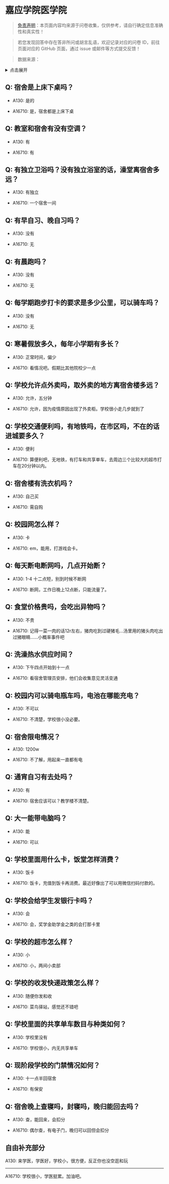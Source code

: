 # 嘉应学院医学院

> [免责声明](https://colleges.chat/#_3)：本页面内容均来源于问卷收集，仅供参考，请自行确定信息准确性和真实性！

> 若您发现回答中存在答非所问或胡言乱语，欢迎记录对应的问卷 ID，前往页面对应的 GitHub 页面，通过 issue 或邮件等方式提交反馈！

> 数据来源：

<details><summary>点击展开</summary>
<ul>
<li>A130: 匿名 (2021 年 06 月)</li>
<li>A16710: 匿名 (2023 年 01 月)</li>
</ul>
</details>

## Q: 宿舍是上床下桌吗？

- A130: 是的

- A16710: 是，宿舍都是上床下桌

## Q: 教室和宿舍有没有空调？

- A130: 有

- A16710: 有

## Q: 有独立卫浴吗？没有独立浴室的话，澡堂离宿舍多远？

- A130: 有独立

- A16710: 一个宿舍一间

## Q: 有早自习、晚自习吗？

- A130: 没有

- A16710: 无

## Q: 有晨跑吗？

- A130: 没有

- A16710: 无

## Q: 每学期跑步打卡的要求是多少公里，可以骑车吗？

- A130: 没有

- A16710: 无

## Q: 寒暑假放多久，每年小学期有多长？

- A130: 正常时间，偏少

- A16710: 看情况吧。假期比其他院校少一点

## Q: 学校允许点外卖吗，取外卖的地方离宿舍楼多远？

- A130: 允许，五分钟

- A16710: 允许，因为疫情原因出现了外卖柜。学校很小走几步就到了

## Q: 学校交通便利吗，有地铁吗，在市区吗，不在的话进城要多久？

- A130: 便利

- A16710: 算便利吧，无地铁，有打车和共享单车，去周边三个比较大的超市打车在20分钟以内。

## Q: 宿舍楼有洗衣机吗？

- A130: 自己买

- A16710: 需自购

## Q: 校园网怎么样？

- A130: 卡

- A16710: em，能用，打游戏会卡。

## Q: 每天断电断网吗，几点开始断？

- A130: 1-4 十二点短，别到时候不断网

- A16710: 断网，工作日晚上12点断，只能流量了。

## Q: 食堂价格贵吗，会吃出异物吗？

- A130: 不贵

- A16710: 记得一菜一肉的话12r左右，猪肉吃到过硬猪毛…汤里用的猪头肉吃出过猪眼睛……小概率事件吧

## Q: 洗澡热水供应时间？

- A130: 下午四点开始到十一点

- A16710: 看宿舍管理员安排，他们会收集意见灵活变通

## Q: 校园内可以骑电瓶车吗，电池在哪能充电？

- A130: 不可以

- A16710: 不清楚，学校很小没必要。

## Q: 宿舍限电情况？

- A130: 1200w

- A16710: 不了解，用起来一直都有电

## Q: 通宵自习有去处吗？

- A130: 有

- A16710: 宿舍应该可以？教学楼不清楚。

## Q: 大一能带电脑吗？

- A130: 能

- A16710: 可以

## Q: 学校里面用什么卡，饭堂怎样消费？

- A130: 饭卡

- A16710: 饭卡，充值到饭卡再消费。最近好像出了可以用微信扫码付款的。

## Q: 学校会给学生发银行卡吗？

- A130: 会

- A16710: 会，奖学金助学金之类的会打那卡里

## Q: 学校的超市怎么样？

- A130: 小

- A16710: 小，两间小卖部

## Q: 学校的收发快递政策怎么样？

- A130: 随便你发和收

- A16710: 菜鸟驿站，感觉还不错吧

## Q: 学校里面的共享单车数目与种类如何？

- A130: 学校里没有

- A16710: 学校很小，内无共享单车

## Q: 现阶段学校的门禁情况如何？

- A130: 十一点半回宿舍

- A16710: 有保安

## Q: 宿舍晚上查寝吗，封寝吗，晚归能回去吗？

- A130: 查，能回来，会扣分

- A16710: 偶尔查，有电子门，晚归可以回但会扣分

## 自由补充部分

A130: 来学医，学医好，学校小，很方便，反正你也没空逛和玩

***

A16710: 学校很小，学医挺累。加油吧。